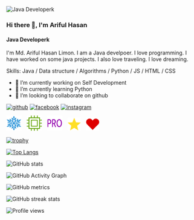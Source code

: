![Java Developerk](https://scontent.fdac5-2.fna.fbcdn.net/v/t31.18172-8/16300014_1090833154361288_4846542362496928322_o.jpg?_nc_cat=102&ccb=1-5&_nc_sid=0debeb&_nc_eui2=AeGOBP2hVA60xgYrGlDDjNWspNvL0vQ4UB6k28vS9DhQHlUmwxnPxw90Kuo0Cc-VBWo65K0ITP9xIYkCMwI1pdb1&_nc_ohc=83lxM9GXG4QAX-DetFK&_nc_ht=scontent.fdac5-2.fna&oh=00_AT_HtXXF2moYyAWxO8IPhaTg92Krt-fEZiRtvWR7Df25yw&oe=61D9F172)

### Hi there 👋, I'm Ariful Hasan
#### Java Developerk


I'm Md. Ariful Hasan Limon. I am a Java develpoer. I love programming. I have worked on some java projects. I also love traveling. I love dreaming.

Skills: Java / Data structure / Algorithms / Python / JS / HTML / CSS

- 🔭 I’m currently working on Self Development  
- 🌱 I’m currently learning Python 
- 👯 I’m looking to collaborate on github 


[<img src='https://cdn.jsdelivr.net/npm/simple-icons@3.0.1/icons/github.svg' alt='github' height='40'>](https://github.com/ariful-limon)  [<img src='https://cdn.jsdelivr.net/npm/simple-icons@3.0.1/icons/facebook.svg' alt='facebook' height='40'>](https://www.facebook.com/arifulhasan.limon)  [<img src='https://cdn.jsdelivr.net/npm/simple-icons@3.0.1/icons/instagram.svg' alt='instagram' height='40'>](https://www.instagram.com/arifulhasanlimon/)  

<a href='https://archiveprogram.github.com/'><img src='https://raw.githubusercontent.com/acervenky/animated-github-badges/master/assets/acbadge.gif' width='40' height='40'></a> <a href='https://docs.github.com/en/developers'><img src='https://raw.githubusercontent.com/acervenky/animated-github-badges/master/assets/devbadge.gif' width='40' height='40'></a> <a href='https://github.com/pricing'><img src='https://raw.githubusercontent.com/acervenky/animated-github-badges/master/assets/pro.gif' width='40' height='40'></a> <a href='https://stars.github.com/'><img src='https://raw.githubusercontent.com/acervenky/animated-github-badges/master/assets/starbadge.gif' width='35' height='35'></a> <a href='https://docs.github.com/en/github/supporting-the-open-source-community-with-github-sponsors'><img src='https://raw.githubusercontent.com/acervenky/animated-github-badges/master/assets/sponsorbadge.gif' width='35' height='35'></a> 

[![trophy](https://github-profile-trophy.vercel.app/?username=ariful-limon)](https://github.com/ryo-ma/github-profile-trophy)

[![Top Langs](https://github-readme-stats.vercel.app/api/top-langs/?username=ariful-limon)](https://github.com/anuraghazra/github-readme-stats)

![GitHub stats](https://github-readme-stats.vercel.app/api?username=ariful-limon&show_icons=true)  

![GitHub Activity Graph](https://activity-graph.herokuapp.com/graph?username=ariful-limon)  

![GitHub metrics](https://metrics.lecoq.io/ariful-limon)  

![GitHub streak stats](https://github-readme-streak-stats.herokuapp.com/?user=ariful-limon)  

![Profile views](https://gpvc.arturio.dev/ariful-limon)  
